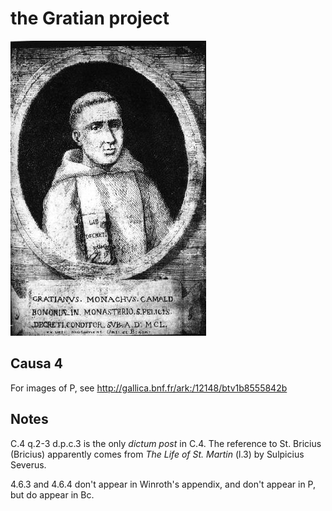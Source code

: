 # the Gratian project

![Gratian](images/Gratian.jpg)

## Causa 4

For images of P, see http://gallica.bnf.fr/ark:/12148/btv1b8555842b

## Notes

C.4 q.2-3 d.p.c.3 is the only _dictum post_ in C.4. The reference
to St. Bricius (Bricius) apparently comes from _The Life of St.
Martin_ (l.3) by Sulpicius Severus.

4.6.3 and 4.6.4 don't appear in Winroth's appendix, and don't appear
in P, but do appear in Bc.
